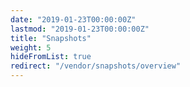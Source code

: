 ```yaml
---
date: "2019-01-23T00:00:00Z"
lastmod: "2019-01-23T00:00:00Z"
title: "Snapshots"
weight: 5
hideFromList: true
redirect: "/vendor/snapshots/overview"
---
```

